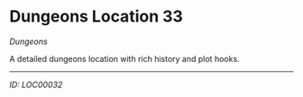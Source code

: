 # Dungeons Location 33

*Dungeons*

A detailed dungeons location with rich history and plot hooks.

---
*ID: LOC00032*